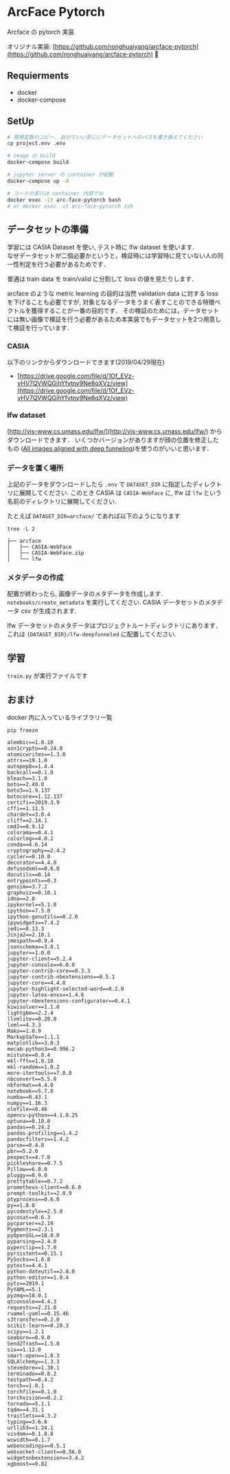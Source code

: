 # ArcFace Pytorch

Arcface の pytorch 実装

オリジナル実装: [https://github.com/ronghuaiyang/arcface-pytorch](https://github.com/ronghuaiyang/arcface-pytorch) :pray:

## Requierments

* docker
* docker-compose

## SetUp

```bash
# 環境変数のコピー. 自分でいい感じにデータセットへのパスを書き換えてください
cp project.env .env

# image の build
docker-compose build

# jupyter server の container が起動
docker-compose up -d

# コードの実行は container 内部でね
docker exec -it arc-face-pytorch bash
# or docker exec -it arc-face-pytorch zsh
```

## データセットの準備

学習には CASIA Dataset を使い, テスト時に lfw dataset を使います.  
なぜデータセットが二個必要かというと，検証時には学習時に見ていない人の同一性判定を行う必要があるためです．

普通は train data を train/valid に分割して loss の値を見たりします．

arcface のような metric learning の目的は当然 validation data に対する loss を下げることも必要ですが, 対象となるデータをうまく表すことのできる特徴ベクトルを獲得することが一番の目的です．
その検証のためには，データセットには無い画像で検証を行う必要があるため本実装でもデータセットを2つ用意して検証を行っています．

### CASIA

以下のリンクからダウンロードできます(2019/04/29現在)

* [https://drive.google.com/file/d/1Of_EVz-yHV7QVWQGihYfvtny9Ne8qXVz/view](https://drive.google.com/file/d/1Of_EVz-yHV7QVWQGihYfvtny9Ne8qXVz/view)

### lfw dataset

[http://vis-www.cs.umass.edu/lfw/](http://vis-www.cs.umass.edu/lfw/) からダウンロードできます．
いくつかバージョンがありますが顔の位置を修正したもの ([All images aligned with deep funneling](http://vis-www.cs.umass.edu/lfw/lfw-deepfunneled.tgz))を使うのがいいと思います．

### データを置く場所

上記のデータをダウンロードしたら `.env` で `DATASET_DIR` に指定したディレクトリに展開してください. このとき CASIA は `CASIA-WebFace` に, lfw は `lfw` という名前のディレクトリに展開してください.

たとえば `DATASET_DIR=arcface/` であれば以下のようになります

```
tree -L 2

├── arcface
│   ├── CASIA-WebFace
│   ├── CASIA-WebFace.zip
│   └── lfw
```

### メタデータの作成

配置が終わったら, 画像データのメタデータを作成します. `notebooks/create_metadata` を実行してください. CASIA データセットのメタデータ csv が生成されます.

lfw データセットのメタデータはプロジェクトルートディレクトリにあります．これは `{DATASET_DIR}/lfw-deepfunneled` に配置してください.

## 学習

`train.py` が実行ファイルです

## おまけ

docker 内に入っているライブラリ一覧

```
pip freeze 

alembic==1.0.10
asn1crypto==0.24.0
atomicwrites==1.3.0
attrs==19.1.0
autopep8==1.4.4
backcall==0.1.0
bleach==3.1.0
boto==2.49.0
boto3==1.9.137
botocore==1.12.137
certifi==2019.3.9
cffi==1.11.5
chardet==3.0.4
cliff==2.14.1
cmd2==0.9.12
colorama==0.4.1
colorlog==4.0.2
conda==4.6.14
cryptography==2.4.2
cycler==0.10.0
decorator==4.4.0
defusedxml==0.6.0
docutils==0.14
entrypoints==0.3
gensim==3.7.2
graphviz==0.10.1
idna==2.8
ipykernel==5.1.0
ipython==7.5.0
ipython-genutils==0.2.0
ipywidgets==7.4.2
jedi==0.13.3
Jinja2==2.10.1
jmespath==0.9.4
jsonschema==3.0.1
jupyter==1.0.0
jupyter-client==5.2.4
jupyter-console==6.0.0
jupyter-contrib-core==0.3.3
jupyter-contrib-nbextensions==0.5.1
jupyter-core==4.4.0
jupyter-highlight-selected-word==0.2.0
jupyter-latex-envs==1.4.6
jupyter-nbextensions-configurator==0.4.1
kiwisolver==1.1.0
lightgbm==2.2.4
llvmlite==0.28.0
lxml==4.3.3
Mako==1.0.9
MarkupSafe==1.1.1
matplotlib==3.0.3
mecab-python3==0.996.2
mistune==0.8.4
mkl-fft==1.0.10
mkl-random==1.0.2
more-itertools==7.0.0
nbconvert==5.5.0
nbformat==4.4.0
notebook==5.7.8
numba==0.43.1
numpy==1.16.3
olefile==0.46
opencv-python==4.1.0.25
optuna==0.10.0
pandas==0.24.2
pandas-profiling==1.4.2
pandocfilters==1.4.2
parso==0.4.0
pbr==5.2.0
pexpect==4.7.0
pickleshare==0.7.5
Pillow==6.0.0
pluggy==0.9.0
prettytable==0.7.2
prometheus-client==0.6.0
prompt-toolkit==2.0.9
ptyprocess==0.6.0
py==1.8.0
pycodestyle==2.5.0
pycosat==0.6.3
pycparser==2.19
Pygments==2.3.1
pyOpenSSL==18.0.0
pyparsing==2.4.0
pyperclip==1.7.0
pyrsistent==0.15.1
PySocks==1.6.8
pytest==4.4.1
python-dateutil==2.8.0
python-editor==1.0.4
pytz==2019.1
PyYAML==5.1
pyzmq==18.0.1
qtconsole==4.4.3
requests==2.21.0
ruamel-yaml==0.15.46
s3transfer==0.2.0
scikit-learn==0.20.3
scipy==1.2.1
seaborn==0.9.0
Send2Trash==1.5.0
six==1.12.0
smart-open==1.8.3
SQLAlchemy==1.3.3
stevedore==1.30.1
terminado==0.8.2
testpath==0.4.2
torch==1.0.1
torchfile==0.1.0
torchvision==0.2.2
tornado==5.1.1
tqdm==4.31.1
traitlets==4.3.2
typing==3.6.6
urllib3==1.24.1
visdom==0.1.8.8
wcwidth==0.1.7
webencodings==0.5.1
websocket-client==0.56.0
widgetsnbextension==3.4.2
xgboost==0.82
```
